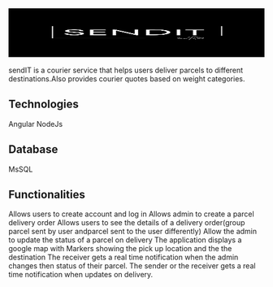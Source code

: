 <img style="width: 100% ;height: 6rem" src="./banner/sendit.png">

sendIT is a courier service that helps users deliver parcels to different destinations.Also provides courier quotes based on weight categories.

## Technologies
Angular
NodeJs

## Database
MsSQL

## Functionalities
Allows users to create account and log in
Allows admin to create a parcel delivery order
Allows users to see the details of a delivery order(group parcel sent by user andparcel sent to the user differently)
Allow the admin  to update the status of a parcel  on delivery
The application displays a google map with Markers showing the pick up location and the the destination
The receiver gets a real time notification when the admin changes then status of their parcel.
The sender or the receiver gets a real time notification when updates on delivery.
